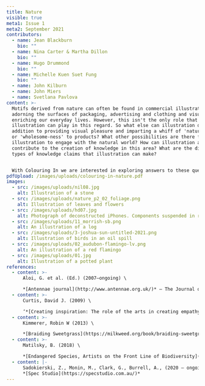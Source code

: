 ```yaml
---
title: Nature
visible: true
meta1: Issue 1
meta2: September 2021
contributors:
  - name: Jean Blackburn
    bio: ""
  - name: Nina Carter & Martha Dillon
    bio: ""
  - name: Hugo Drummond
    bio: ""
  - name: Michelle Kuen Suet Fung
    bio: ""
  - name: John Kilburn
  - name: John Miers
  - name: Svetlana Pavlova
content: >-
  Motifs derived from nature can often be found in commercial illustration,
  adorning the surfaces of packaging, advertising and clothing and visually
  enriching our everyday lives. However, this isn't the only role that
  illustration can play in this regard. So what else can illustration do, in
  addition to providing visual pleasure and imparting a whiff of 'natural-ness'
  or 'wholesome-ness' to products? What other possibilities are there for
  illustration to engage with the natural world? How can illustration actually
  contribute to the creation of knowledge in this area? What are the different
  types of knowledge claims that illustration can make? 


  With Colouring In we are interested in exploring answers to these questions, and are concerned with illustrative practices that intervene within conversations concerning the natural world.
pdfUpload: /images/uploads/colouring-in-nature.pdf
images:
  - src: /images/uploads/nil08.jpg
    alt: Illustration of a stone
  - src: /images/uploads/nature_p2_02_foliage.png
    alt: Illustration of leaves and flowers
  - src: /images/uploads/hd07.jpg
    alt: Photograph of deconstructed iPhones. Components suspended in resin.
  - src: /images/uploads/11_morrish-sb.png
    alt: An illustration of a log
  - src: /images/uploads/3-joshua-sun-untitled-2021.png
    alt: Illustration of birds in an oil spill
  - src: /images/uploads/02_audubon-flamingo-lv.png
    alt: An illustration of a red flamingo
  - src: /images/uploads/01.jpg
    alt: Illustration of a potted plant
references:
  - content: >-
      Aloi, G. et al. (Ed.) (2007–ongoing) \

      *[Antennae journal](http://www.antennae.org.uk/)* – The Journal of Nature in Visual Culture
  - content: >-
      Curtis, David J. (2009) \

      ‘*[Creating inspiration: The role of the arts in creating empathy for ecological restoration](https://onlinelibrary.wiley.com/doi/full/10.1111/j.1442-8903.2009.00487.x)*’, Ecological Management & Restoration, Vol 10 No 3, December 2009, pp. 174 – 184
  - content: >-
      Kimmerer, Robin W (2013) \

      *[Braiding Sweetgrass](https://milkweed.org/book/braiding-sweetgrass)*, Minneapolis: Milkweed
  - content: >-
      Matilsky, B. (2018) \

      *[Endangered Species, Artists on the Front Line of Biodiversity](https://www.academia.edu/38021678/Endangered_Species_Artists_on_the_Front_Line_of_Biodiversity)*, Washington: Whatcom Museum
  - content: |-
      Sadokierski, Z., Monin, M., Clark, G., Burrell, A., (2020 – ongoing) \
      *[Spec Studio](https://specstudio.com.au/)*
---
```

